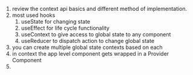 1. review the context api basics and different method of implementation. 
2. most used hooks
	1. useState for changing state
	2. useEffect for life cycle functionality
	3. useContext to give access to global state to any component 
	4. useReducer to dispatch action to change global state
3. you can create multiple global state contexts based on each 
4. in context the app level component gets wrapped in a Provider Component
5. 